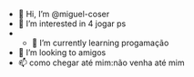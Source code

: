 - 👋 Hi, I’m @miguel-coser
- 👀 I’m interested in 4 jogar ps  
- - 🌱 I’m currently learning progamação
- 💞️ I’m looking to  amigos
- 📫 como chegar até mim:não venha até mim
<!---
miguel-coser/miguel-coser is a ✨ special ✨ repository because its `README.md` (this file) appears on your GitHub profile.
You can click the Preview link to take a look at your changes.
--->
